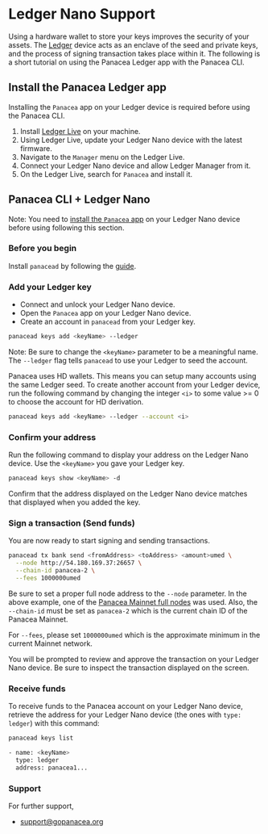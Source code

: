 # Ledger Nano Support

Using a hardware wallet to store your keys improves the security of your assets. 
The [Ledger](https://www.ledger.com/) device acts as an enclave of the seed and private keys,
and the process of signing transaction takes place within it.
The following is a short tutorial on using the Panacea Ledger app with the Panacea CLI.


## Install the Panacea Ledger app

Installing the `Panacea` app on your Ledger device is required before using the Panacea CLI.

1. Install [Ledger Live](https://www.ledger.com/ledger-live/) on your machine.
2. Using Ledger Live, update your Ledger Nano device with the latest firmware.
3. Navigate to the `Manager` menu on the Ledger Live.
4. Connect your Ledger Nano device and allow Ledger Manager from it.
5. On the Ledger Live, search for `Panacea` and install it.


## Panacea CLI + Ledger Nano

Note: You need to [install the `Panacea` app](#install-the-panacea-ledger-app) on your Ledger Nano device before using following this section.

### Before you begin

Install `panacead` by following the [guide](../1-cli-installation.md).

### Add your Ledger key

- Connect and unlock your Ledger Nano device.
- Open the `Panacea` app on your Ledger Nano device.
- Create an account in `panacead` from your Ledger key.

```bash
panacead keys add <keyName> --ledger
```
Note: Be sure to change the `<keyName>` parameter to be a meaningful name. The `--ledger` flag tells `panacead` to use your Ledger to seed the account.

Panacea uses HD wallets. This means you can setup many accounts using the same Ledger seed.
To create another account from your Ledger device, run the following command by changing the integer `<i>`
to some value >= 0 to choose the account for HD derivation.
```bash
panacead keys add <keyName> --ledger --account <i>
```

### Confirm your address

Run the following command to display your address on the Ledger Nano device. Use the `<keyName>` you gave your Ledger key.
```bash
panacead keys show <keyName> -d
```

Confirm that the address displayed on the Ledger Nano device matches that displayed when you added the key.

### Sign a transaction (Send funds)

You are now ready to start signing and sending transactions.
```bash
panacead tx bank send <fromAddress> <toAddress> <amount>umed \
  --node http://54.180.169.37:26657 \
  --chain-id panacea-2 \
  --fees 1000000umed
```
Be sure to set a proper full node address to the `--node` parameter. In the above example, one of the [Panacea Mainnet full nodes](https://github.com/medibloc/panacea-launch) was used.
Also, the `--chain-id` must be set as `panacea-2` which is the current chain ID of the Panacea Mainnet.

For `--fees`, please set `1000000umed` which is the approximate minimum in the current Mainnet network.

You will be prompted to review and approve the transaction on your Ledger Nano device.
Be sure to inspect the transaction displayed on the screen.

### Receive funds

To receive funds to the Panacea account on your Ledger Nano device,
retrieve the address for your Ledger Nano device (the ones with `type: ledger`) with this command:
```bash
panacead keys list

- name: <keyName>
  type: ledger
  address: panacea1...
```

### Support

For further support,
- support@gopanacea.org
